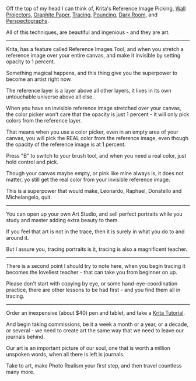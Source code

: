 Off the top of my head I can think of,
Krita's Reference Image Picking, [Wall Projectors][1], [Graphite Paper][2], [Tracing][3], [Pouncing][4], [Dark Room][5], and [Perspectographs][6].

All of this techniques,
are beautiful and ingenious - and they are art.

---

Krita, has a feature called Reference Images Tool,
and when you stretch a reference image over your entire canvas, and make it invisible by setting opacity to 1 percent.

Something magical happens,
and this thing give you the superpower to become an artist right now.

The reference layer is a layer above all other layers,
it lives in its own untouchable universe above all else.

When you have an invisible reference image stretched over your canvas,
the color picker won't care that the opacity is just 1 percent - it will only pick colors from the reference layer.

That means when you use a color picker, even in an empty area of your canvas,
you will pick the REAL color from the reference image, even though the opacity of the reference image is at 1 percent.

Press "B" to switch to your brush tool, and when you need a real color,
just hold control and pick.

Though your canvas maybe empty, or pink like mine always is,
it does not matter, yo still get the real color from your invisible reference image.

This is a superpower that would make, Leonardo, Raphael, Donatello and Michelangelo,
quit.

---

You can open up your own Art Studio,
and sell perfect portraits while you study and master adding extra beauty to them.

If you feel that art is not in the trace,
then it is surely in what you do to and around it.

But I assure you, tracing portraits is it,
tracing is also a magnificent teacher.

---

There is a second point I should try to note here,
when you begin tracing it becomes the loveliest teacher - that can take you from beginner on up.

Please don't start with copying by eye, or some hand-eye-coordination practice,
there are other lessons to be had first - and you find them all in tracing.

---

Order an inexpensive (about $40) pen and tablet,
and take a [Krita Tutorial](https://www.youtube.com/results?search_query=Krita+Tutorial).


And begin taking commissions,
be it a week a month or a year, or a decade, or several - we need to create art the same way that we need to leave our journals behind.

Our art is an important picture of our soul,
one that is worth a million unspoken words, when all there is left is journals.

Take to art, make Photo Realism your first step,
and then travel countless many more.

[1]: https://www.youtube.com/watch?v=EwpEpnjXr3k
[2]: https://www.youtube.com/watch?v=8s_Oia63yns
[3]: https://www.youtube.com/watch?v=pwX1FwumFNI
[4]: https://www.youtube.com/watch?v=xqiUeW9AN5Q
[5]: https://www.youtube.com/watch?v=pJJo5uVNOBo
[6]: https://www.youtube.com/watch?v=9oRnBA6Azd8
